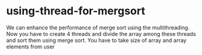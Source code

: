 # using-thread-for-mergsort
We can enhance the performance of merge sort using the multithreading. Now you have to create 4 threads and divide the array among these threads  and sort them using merge sort. You have to take size of array and array elements from user
